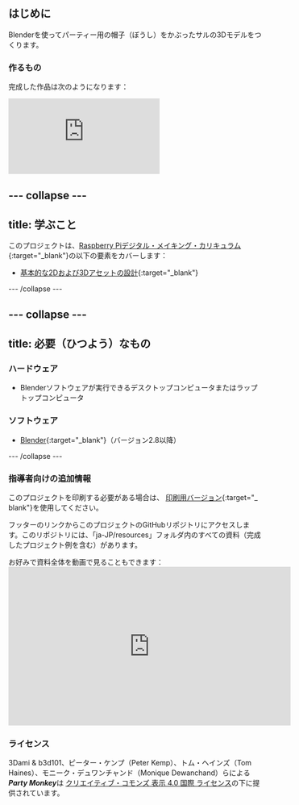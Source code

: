 ## はじめに

Blenderを使ってパーティー用の帽子（ぼうし）をかぶったサルの3Dモデルをつくります。

### 作るもの

完成した作品は次のようになります：

<div class="responsive-embed responsive-embed--video">
  <iframe class="responsive-embed__iframe" src="https://sketchfab.com/models/11edaf9b8d1b4d62b5b30b28a292df71/embed" frameborder="0" allowvr allowfullscreen mozallowfullscreen="true" webkitallowfullscreen="true"></iframe>
</div>

## \--- collapse \---

## title: 学ぶこと

このプロジェクトは、[Raspberry Piデジタル・メイキング・カリキュラム](http://rpf.io/curriculum){:target="_blank"}の以下の要素をカバーします</a>：

+ [基本的な2Dおよび3Dアセットの設計](https://curriculum.raspberrypi.org/design/creator/){:target="_blank"}

\--- /collapse \---

## \--- collapse \---

## title: 必要（ひつよう）なもの

### ハードウェア

+ Blenderソフトウェアが実行できるデスクトップコンピュータまたはラップトップコンピュータ

### ソフトウェア

+ [Blender](https://www.blender.org/download/){:target="_blank"}（バージョン2.8以降）

\--- /collapse \---

### 指導者向けの追加情報

このプロジェクトを印刷する必要がある場合は、 [印刷用バージョン](https://projects.raspberrypi.org/ja-JP/projects/blender-party-monkey/print){:target="_ blank"}を使用してください。

フッターのリンクからこのプロジェクトのGitHubリポジトリにアクセスします。このリポジトリには、「ja-JP/resources」フォルダ内のすべての資料（完成したプロジェクト例を含む）があります。

お好みで資料全体を動画で見ることもできます： <iframe width="560" height="315" src="https://www.youtube.com/embed/93ux_JliBew" frameborder="0" allowfullscreen mark="crwd-mark"></iframe> 

### ライセンス

3Dami & b3d101、ピーター・ケンプ（Peter Kemp）、トム・ヘインズ（Tom Haines）、モニーク・デュワンチャンド（Monique Dewanchand）らによる***Party Monkey***は [クリエイティブ・コモンズ 表示 4.0 国際 ライセンス](https://creativecommons.org/licenses/by/4.0/)の下に提供されています。